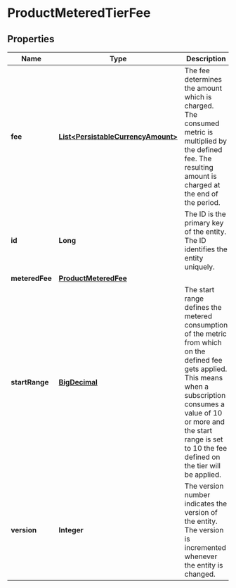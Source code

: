 
# ProductMeteredTierFee

## Properties
Name | Type | Description | Notes
------------ | ------------- | ------------- | -------------
**fee** | [**List&lt;PersistableCurrencyAmount&gt;**](PersistableCurrencyAmount.md) | The fee determines the amount which is charged. The consumed metric is multiplied by the defined fee. The resulting amount is charged at the end of the period. |  [optional]
**id** | **Long** | The ID is the primary key of the entity. The ID identifies the entity uniquely. |  [optional]
**meteredFee** | [**ProductMeteredFee**](ProductMeteredFee.md) |  |  [optional]
**startRange** | [**BigDecimal**](BigDecimal.md) | The start range defines the metered consumption of the metric from which on the defined fee gets applied. This means when a subscription consumes a value of 10 or more and the start range is set to 10 the fee defined on the tier will be applied. |  [optional]
**version** | **Integer** | The version number indicates the version of the entity. The version is incremented whenever the entity is changed. |  [optional]




